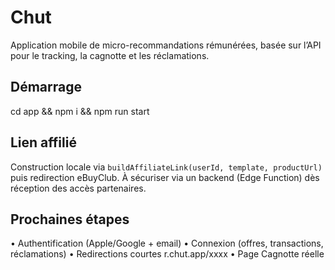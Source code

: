 # Chut
Application mobile de micro-recommandations rémunérées, basée sur l’API pour le tracking, la cagnotte et les réclamations.
## Démarrage
cd app && npm i && npm run start
## Lien affilié
Construction locale via `buildAffiliateLink(userId, template, productUrl)` puis redirection eBuyClub. À sécuriser via un backend (Edge Function) dès réception des accès partenaires.
## Prochaines étapes
• Authentification (Apple/Google + email) • Connexion  (offres, transactions, réclamations) • Redirections courtes r.chut.app/xxxx • Page Cagnotte réelle
